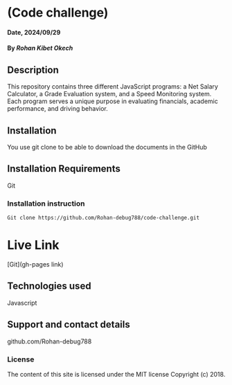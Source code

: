 # (Code challenge)

#### Date, 2024/09/29

#### By *Rohan Kibet Okech*

## Description
This repository contains three different JavaScript programs: a Net Salary Calculator, a Grade Evaluation system, and a Speed Monitoring system. Each program serves a unique purpose in evaluating financials, academic performance, and driving behavior.

## Installation
You use git clone to be able to download the documents in the GitHub

## Installation Requirements
Git

### Installation instruction
```
Git clone https://github.com/Rohan-debug788/code-challenge.git

```

# Live Link
[Git](gh-pages link)

## Technologies used
Javascript

## Support and contact details
github.com/Rohan-debug788

### License
The content of this site is licensed under the MIT license
Copyright (c) 2018.
